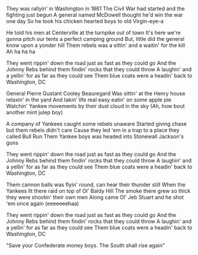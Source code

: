 They was rallyin' in Washington in 1861
The Civil War had started and the fighting just begun
A general named McDowell thought he'd win the war one day
So he took his chicken hearted boys to old Virgin-eye-a

He told his men at Centerville at the turnpike out of town
It's here we're gonna pitch our tents a perfect camping ground
But, little did the general know upon a yonder hill
Them rebels was a sittin' and a waitin' for the kill
Ah ha ha ha

They went rippin' down the road just as fast as they could go
And the Johnny Rebs behind them findin' rocks that they could throw
A laughin' and a yellin' for as far as they could see
Them blue coats were a headin' back to Washington, DC

General Pierre Gustant Cooley Beauregard
Was sittin' at the Henry house relaxin' in the yard
And takin' life real easy eatin' on some apple pie
Watchin' Yankee movements by their dust cloud in the sky
(Ah, how bout another mint julep boy)

A company of Yankees caught some rebels unaware
Started giving chase but them rebels didn't care
Cause they led 'em in a trap to a place they called Bull Run
Them Yankee boys was headed into Stonewall Jackson's guns

They went rippin' down the road just as fast as they could go
And the Johnny Rebs behind them findin' rocks that they could throw
A laughin' and a yellin' for as far as they could see
Them blue coats were a headin' back to Washington, DC

Them cannon balls was flyin' round, can hear their thunder still
When the Yankees lit there raid on top of Ol' Baldy Hill
The smoke there grew so thick they were shootin' their own men
Along came Ol' Jeb Stuart and he shot 'em once again
(eeeeeeehaa)

They went rippin' down the road just as fast as they could go
And the Johnny Rebs behind them findin' rocks that they could throw
A laughin' and a yellin' for as far as they could see
Them blue coats were a headin' back to Washington, DC

"Save your Confederate money boys. The South shall rise again"
